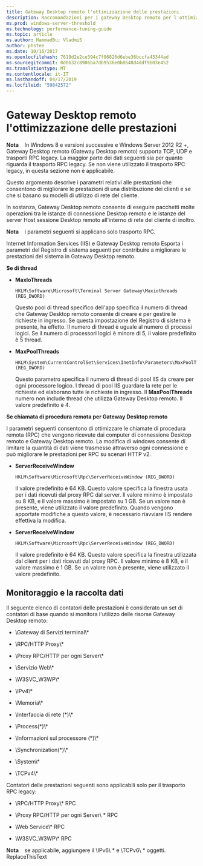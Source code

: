 ```yaml
---
title: Gateway Desktop remoto l'ottimizzazione delle prestazioni
description: Raccomandazioni per i gateway Desktop remoto per l'ottimizzazione delle prestazioni
ms.prod: windows-server-threshold
ms.technology: performance-tuning-guide
ms.topic: article
ms.author: HammadBu; VladmiS
author: phstee
ms.date: 10/16/2017
ms.openlocfilehash: 7619d2e2ce394c7f06826d6ebe36bccfa43344ad
ms.sourcegitcommit: 0d0b32c8986ba7db9536e0b8648d4ddf9b03e452
ms.translationtype: MT
ms.contentlocale: it-IT
ms.lasthandoff: 04/17/2019
ms.locfileid: "59842572"
---
```

# <a name="performance-tuning-remote-desktop-gateways"></a>Gateway Desktop remoto l'ottimizzazione delle prestazioni

**Nota**    In Windows 8 e versioni successive e Windows Server 2012 R2 +, Gateway Desktop remoto (Gateway Desktop remoto) supporta TCP, UDP e trasporti RPC legacy. La maggior parte dei dati seguenti sia per quanto riguarda il trasporto RPC legacy. Se non viene utilizzato il trasporto RPC legacy, in questa sezione non è applicabile.

Questo argomento descrive i parametri relativi alle prestazioni che consentono di migliorare le prestazioni di una distribuzione dei clienti e se che si basano su modelli di utilizzo di rete del cliente.

In sostanza, Gateway Desktop remoto consente di eseguire pacchetti molte operazioni tra le istanze di connessione Desktop remoto e le istanze del server Host sessione Desktop remoto all'interno di rete del cliente di inoltro.

**Nota**    i parametri seguenti si applicano solo trasporto RPC.

Internet Information Services (IIS) e Gateway Desktop remoto Esporta i parametri del Registro di sistema seguenti per contribuire a migliorare le prestazioni del sistema in Gateway Desktop remoto.

**Se di thread**

-   **MaxIoThreads**

    ``` syntax
    HKLM\Software\Microsoft\Terminal Server Gateway\Maxiothreads (REG_DWORD)
    ```

    Questo pool di thread specifico dell'app specifica il numero di thread che Gateway Desktop remoto consente di creare e per gestire le richieste in ingresso. Se questa impostazione del Registro di sistema è presente, ha effetto. Il numero di thread è uguale al numero di processi logici. Se il numero di processori logici è minore di 5, il valore predefinito è 5 thread.

-   **MaxPoolThreads**

    ``` syntax
    HKLM\System\CurrentControlSet\Services\InetInfo\Parameters\MaxPoolThreads (REG_DWORD)
    ```

    Questo parametro specifica il numero di thread di pool IIS da creare per ogni processore logico. I thread di pool IIS guardare la rete per le richieste ed elaborano tutte le richieste in ingresso. Il **MaxPoolThreads** numero non include thread che utilizza Gateway Desktop remoto. Il valore predefinito è 4.

**Se chiamata di procedura remota per Gateway Desktop remoto**

I parametri seguenti consentono di ottimizzare le chiamate di procedura remota (RPC) che vengono ricevute dai computer di connessione Desktop remoto e Gateway Desktop remoto. La modifica di windows consente di limitare la quantità di dati viene trasmesso attraverso ogni connessione e può migliorare le prestazioni per RPC su scenari HTTP v2.

-   **ServerReceiveWindow**

    ``` syntax
    HKLM\Software\Microsoft\Rpc\ServerReceiveWindow (REG_DWORD)
    ```

    Il valore predefinito è 64 KB. Questo valore specifica la finestra usata per i dati ricevuti dal proxy RPC dal server. Il valore minimo è impostato su 8 KB, e il valore massimo è impostato su 1 GB. Se un valore non è presente, viene utilizzato il valore predefinito. Quando vengono apportate modifiche a questo valore, è necessario riavviare IIS rendere effettiva la modifica.

-   **ServerReceiveWindow**

    ``` syntax
    HKLM\Software\Microsoft\Rpc\ServerReceiveWindow (REG_DWORD)
    ```

    Il valore predefinito è 64 KB. Questo valore specifica la finestra utilizzata dal client per i dati ricevuti dal proxy RPC. Il valore minimo è 8 KB, e il valore massimo è 1 GB. Se un valore non è presente, viene utilizzato il valore predefinito.

## <a name="monitoring-and-data-collection"></a>Monitoraggio e la raccolta dati


Il seguente elenco di contatori delle prestazioni è considerato un set di contatori di base quando si monitora l'utilizzo delle risorse Gateway Desktop remoto:

-   \\Gateway di Servizi terminal\\\*

-   \\RPC/HTTP Proxy\\\*

-   \\Proxy RPC/HTTP per ogni Server\\\*

-   \\Servizio Web\\\*

-   \\W3SVC\_W3WP\\\*

-   \\IPv4\\\*

-   \\Memoria\\\*

-   \\Interfaccia di rete (\*)\\\*

-   \\Process(\*)\\\*

-   \\Informazioni sul processore (\*)\\\*

-   \\Synchronization(\*)\\\*

-   \\System\\\*

-   \\TCPv4\\\*

Contatori delle prestazioni seguenti sono applicabili solo per il trasporto RPC legacy:

-   \\RPC/HTTP Proxy\\\* RPC

-   \\Proxy RPC/HTTP per ogni Server\\ \* RPC

-   \\Web Service\\\* RPC

-   \\W3SVC\_W3WP\\\* RPC

**Nota**    se applicabile, aggiungere il \\IPv6\\ \* e \\TCPv6\\ \* oggetti. ReplaceThisText

 
